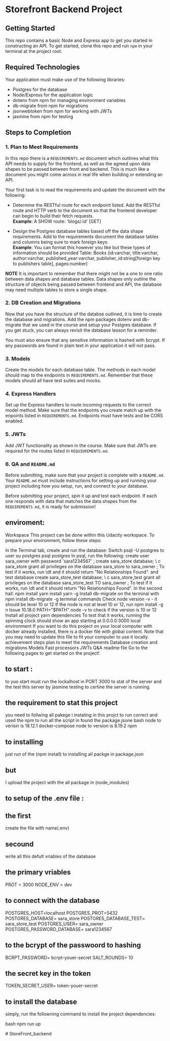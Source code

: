 # Storefront Backend Project

## Getting Started

This repo contains a basic Node and Express app to get you started in constructing an API. To get started, clone this repo and run `npm` in your terminal at the project root.

## Required Technologies
Your application must make use of the following libraries:
- Postgres for the database
- Node/Express for the application logic
- dotenv from npm for managing environment variables
- db-migrate from npm for migrations
- jsonwebtoken from npm for working with JWTs
- jasmine from npm for testing

## Steps to Completion

### 1. Plan to Meet Requirements

In this repo there is a `REQUIREMENTS.md` document which outlines what this API needs to supply for the frontend, as well as the agreed upon data shapes to be passed between front and backend. This is much like a document you might come across in real life when building or extending an API. 

Your first task is to read the requirements and update the document with the following:
- Determine the RESTful route for each endpoint listed. Add the RESTful route and HTTP verb to the document so that the frontend developer can begin to build their fetch requests.    
**Example**: A SHOW route: 'blogs/:id' [GET] 

- Design the Postgres database tables based off the data shape requirements. Add to the requirements document the database tables and columns being sure to mark foreign keys.   
**Example**: You can format this however you like but these types of information should be provided
Table: Books (id:varchar, title:varchar, author:varchar, published_year:varchar, publisher_id:string[foreign key to publishers table], pages:number)

**NOTE** It is important to remember that there might not be a one to one ratio between data shapes and database tables. Data shapes only outline the structure of objects being passed between frontend and API, the database may need multiple tables to store a single shape. 

### 2.  DB Creation and Migrations

Now that you have the structure of the databse outlined, it is time to create the database and migrations. Add the npm packages dotenv and db-migrate that we used in the course and setup your Postgres database. If you get stuck, you can always revisit the database lesson for a reminder. 

You must also ensure that any sensitive information is hashed with bcrypt. If any passwords are found in plain text in your application it will not pass.

### 3. Models

Create the models for each database table. The methods in each model should map to the endpoints in `REQUIREMENTS.md`. Remember that these models should all have test suites and mocks.

### 4. Express Handlers

Set up the Express handlers to route incoming requests to the correct model method. Make sure that the endpoints you create match up with the enpoints listed in `REQUIREMENTS.md`. Endpoints must have tests and be CORS enabled. 

### 5. JWTs

Add JWT functionality as shown in the course. Make sure that JWTs are required for the routes listed in `REQUIUREMENTS.md`.

### 6. QA and `README.md`

Before submitting, make sure that your project is complete with a `README.md`. Your `README.md` must include instructions for setting up and running your project including how you setup, run, and connect to your database. 

Before submitting your project, spin it up and test each endpoint. If each one responds with data that matches the data shapes from the `REQUIREMENTS.md`, it is ready for submission!


## enviroment:
Workspace
This project can be done within this Udacity workspace. To prepare your environment, follow these steps:

In the Terminal tab, create and run the database:
Switch psql -U postgres to user su postgres
psql postgres
In psql, run the following:
create user sara_owner with password 'sara1234567' ;
create sara_store database;
\ c sara_store
grant all privileges on the database sara_store to sara_owner ;
To test if it works, run \dt and it should return "No Relationships Found".
and test database
create sara_store_test database;
\ c sara_store_test
grant all privileges on the database sara_store_test TO sara_owner ;
To test if it works, run \dt and it should return "No Relationships Found".
In the second hall:
npm install yarn install yarn -g
Install db-migrate on the terminal with npm install db-migrate -g terminal commands
Check node version -v - it should be level 10 or 12
If the node is not at level 10 or 12, run
npm install -g n
Issue 10.18.0
PATH="$PATH"
node -v to check if the version is 10 or 12
Install all project yarn dependencies
To test that it works, running the spinning clock should show an app starting at 0.0.0.0:3000
local environment
If you want to do this project on your local computer with docker already installed, there is a docker file with global content. Note that you may need to update this file to fit your computer to use it locally.
achievement steps
plan to meet the requirements
Database creation and migrations
Models
Fast processors
JWTs
Q&A readme file
Go to the following pages to get started on the project!

## to start :
to yuo start must run the lockalhost in PORT 3000 to stat of the server and the test this server  by jasmine 
testing to certine the server is running.

## the requirement to stat this project 

you need to follwing all pakege i instaling in this projct to run correct and used the npm to run all the 
script in found the package.jsone
bash
node to verisin is 18.12.1
docker-compose
node to version is 8.19.2
npm

## to installing 

just run of the (npm install) to installing all packge in package.json 

## but 
I upload the project with the all package in (node_modules) 

## to setup of the .env file :

## the first
create the file with name(.env)
## secound 
write all this defult vriables of the database 
##  the primary vriables 
PROT = 3000
NODE_ENV = dev
## to connect with the database
POSTGRES_HOST=localhost
POSTGRES_PROT=5432
POSTGRES_DATABASE= sara_store
POSTGRES_DATABASE_TEST= sara_store_test
POSTGRES_USER= sara_owner
POSTGRES_PASSWORD_DATABASE= sara1234567
## to the bcrypt of the passwoord to hashing 
BCRPT_PASSWORD= bcrpt-youer-secret
SALT_ROUNDS= 10
## the secret key in the token 
TOKEN_SECRET_USER= token-youer-secret

## to install the database 
simply, run the followning command to install the project dependencies:

bash
npm run up

#   S t o r e F r o n t _ b a c k e n d  
 